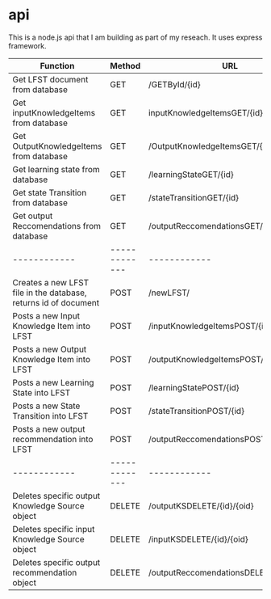 # api
This is a node.js api that I am building as part of my reseach. It uses express framework.

Function | Method | URL
------------ | ------------- | ------------
Get LFST document from database | GET | /GETById/{id}
Get inputKnowledgeItems from database | GET | inputKnowledgeItemsGET/{id}
Get OutputKnowledgeItems from database | GET | /OutputKnowledgeItemsGET/{id}
Get learning state from database | GET | /learningStateGET/{id}
Get state Transition from database | GET | /stateTransitionGET/{id}
Get output Reccomendations from database | GET | /outputReccomendationsGET/{id}
------------ | ------------- | ------------
Creates a new LFST file in the database, returns id of document | POST | /newLFST/
Posts a new Input Knowledge Item into LFST | POST | /inputKnowledgeItemsPOST/{id}
Posts a new Output Knowledge Item into LFST | POST | /outputKnowledgeItemsPOST/{id}
Posts a new Learning State into LFST | POST | /learningStatePOST/{id}
Posts a new State Transition into LFST | POST | /stateTransitionPOST/{id}
Posts a new output recommendation into LFST | POST | /outputReccomendationsPOST/{id}
------------ | ------------- | ------------
Deletes specific output Knowledge Source object | DELETE | /outputKSDELETE/{id}/{oid}
Deletes specific input Knowledge Source object | DELETE | /inputKSDELETE/{id}/{oid}
Deletes specific output recommendation object | DELETE | /outputReccomendationsDELETE/{id}/{oid}
